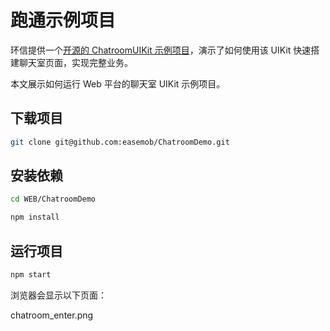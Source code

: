 # 跑通示例项目

环信提供一个[开源的 ChatroomUIKit 示例项目](https://github.com/easemob/ChatroomDemo/tree/dev/WEB/ChatroomDemo)，演示了如何使用该 UIKit 快速搭建聊天室页面，实现完整业务。

本文展示如何运行 Web 平台的聊天室 UIKit 示例项目。

## 下载项目

```sh
git clone git@github.com:easemob/ChatroomDemo.git
```

## 安装依赖

```sh
cd WEB/ChatroomDemo

npm install
```

## 运行项目

```sh
npm start
```

浏览器会显示以下页面：

chatroom_enter.png
